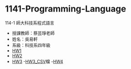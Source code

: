 # 1141-Programming-Language
114-1 師大科技系程式語言
- 授課教師：蔡芸琤老師
- 姓名：吳易軒
- 系級：科技系四年級
- [HW1](https://colab.research.google.com/drive/1zZrTob2E5V65XgXWpTzXjIsTrLumiKOE?usp=sharing)
- [HW2](https://colab.research.google.com/drive/1OLNSH1DOvpUrWowmudUTD6uXYk_rplwW?usp=sharing)
- [HW3](https://colab.research.google.com/drive/18lH07LFLmnLCjoJQ6tiy_HT9Kx_NyfH9?usp=sharing)
-[HW3_CSV](https://github.com/1xuan-wu/1141-Programming-Language-/blob/main/1141_PL_HW3.-.tasks.csv)檔
-[HW4](https://colab.research.google.com/drive/14p0SPqwbqfXMsSrIedztOUBCKBp6cSjP?usp=sharing)

